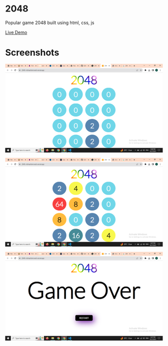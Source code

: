 # 2048
Popular game 2048 built using html, css, js

[Live Demo](https://2048-vibhashdwivedi.vercel.app/)

# Screenshots

![](https://github.com/VibhashDwivedi/2048/blob/main/Screenshots/Screenshot%20(167).png?raw=true)

![](https://github.com/VibhashDwivedi/2048/blob/main/Screenshots/Screenshot%20(168).png?raw=true)

![](https://github.com/VibhashDwivedi/2048/blob/main/Screenshots/Screenshot%20(169).png?raw=true)
